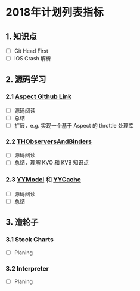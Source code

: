# 2018年计划列表指标

## 1. 知识点

* [ ] Git Head First
* [ ] iOS Crash 解析

## 2. 源码学习
### 2.1 [Aspect Github Link](https://github.com/steipete/Aspects) 
* [ ] 源码阅读
* [ ] 总结
* [ ] 扩展，e.g. 实现一个基于 Aspect 的 throttle 处理库

### 2.2 [THObserversAndBinders](https://github.com/th-in-gs/THObserversAndBinders)

* [ ] 源码阅读
* [ ] 总结，理解 KVO 和 KVB 知识点

### 2.3 [YYModel](https://github.com/ibireme/YYModel) 和 [YYCache](https://github.com/ibireme/YYCache)

- [ ] 源码阅读
- [ ] 总结

## 3. 造轮子

### 3.1 Stock Charts

* [ ] Planing

### 3.2 Interpreter  

* [ ] Planing





